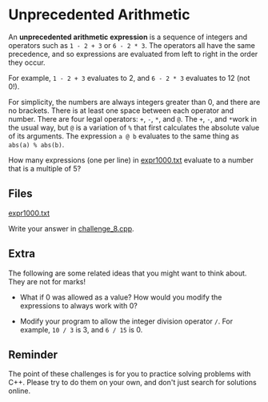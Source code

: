 # Unprecedented Arithmetic

An **unprecedented arithmetic expression** is a sequence of integers and
operators such as `1 - 2 + 3` or `6 - 2 * 3`. The operators all have the same
precedence, and so expressions are evaluated from left to right in the order
they occur.

For example, `1 - 2 + 3` evaluates to 2, and `6 - 2 * 3` evaluates to 12 (not
0!).

For simplicity, the numbers are always integers greater than 0, and there are
no brackets. There is at least one space between each operator and number.
There are four legal operators: `+`, `-`, `*`, and `@`. The `+`, `-`, and
`*`work in the usual way, but `@` is a variation of `%` that first calculates
the absolute value of its arguments. The expression `a @ b` evaluates to the
same thing as `abs(a) % abs(b)`.

How many expressions (one per line) in [expr1000.txt](expr1000.txt) evaluate
to a number that is a multiple of 5?


## Files

[expr1000.txt](expr1000.txt)

Write your answer in [challenge_8.cpp](challenge_8.cpp).


## Extra

The following are some related ideas that you might want to think about. They
are not for marks!

- What if 0 was allowed as a value? How would you modify the expressions to
  always work with 0?

- Modify your program to allow the integer division operator `/`. For example,
  `10 / 3` is 3, and `6 / 15` is 0.


## Reminder

The point of these challenges is for you to practice solving problems with
C++. Please try to do them on your own, and don't just search for solutions
online.
